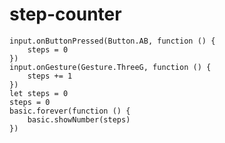 # step-counter

```blocks
input.onButtonPressed(Button.AB, function () {
    steps = 0
})
input.onGesture(Gesture.ThreeG, function () {
    steps += 1
})
let steps = 0
steps = 0
basic.forever(function () {
    basic.showNumber(steps)
})
```

<script src="https://makecode.com/gh-pages-embed.js"></script>
<script>makeCodeRender("{{ site.makecode.home_url }}", "{{ site.github.owner_name }}/{{ site.github.repository_name }}");</script>
